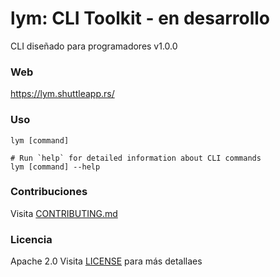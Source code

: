 # lym: CLI Toolkit - en desarrollo
CLI diseñado para programadores v1.0.0

### Web
https://lym.shuttleapp.rs/

### Uso
```sh-session
lym [command]

# Run `help` for detailed information about CLI commands
lym [command] --help
```

### Contribuciones
Visita [CONTRIBUTING.md](CONTRIBUTING.md) 

### Licencia
Apache 2.0 
Visita [LICENSE](http://www.apache.org/licenses/LICENSE-2.0) para más detallaes

